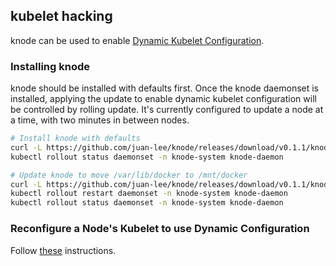 ## kubelet hacking

knode can be used to enable 
[Dynamic Kubelet Configuration](https://kubernetes.io/blog/2018/07/11/dynamic-kubelet-configuration/).

### Installing knode

knode should be installed with defaults first. Once the knode daemonset is installed, applying the
update to enable dynamic kubelet configuration will be controlled by rolling update. It's currently
configured to update a node at a time, with two minutes in between nodes.

``` bash
# Install knode with defaults
curl -L https://github.com/juan-lee/knode/releases/download/v0.1.1/knode-default.yaml | kubectl apply -f -
kubectl rollout status daemonset -n knode-system knode-daemon

# Update knode to move /var/lib/docker to /mnt/docker
curl -L https://github.com/juan-lee/knode/releases/download/v0.1.1/knode-kubelet.yaml | kubectl apply -f -
kubectl rollout restart daemonset -n knode-system knode-daemon
kubectl rollout status daemonset -n knode-system knode-daemon
```

### Reconfigure a Node's Kubelet to use Dynamic Configuration

Follow [these](https://kubernetes.io/docs/tasks/administer-cluster/reconfigure-kubelet/)
instructions.


